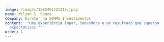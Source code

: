```yaml
---
image: /images/1582401321319.jpeg
name: Wilson S. Souza
company: Diretor na SOMMA Investimentos
content: '"Uma experiência impar, inovadora e um resultado que superou as nossas
  expectativas."'
order: 1
---
```

